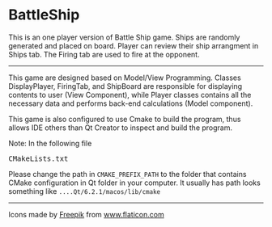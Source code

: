 # BattleShip
<p>This is an one player version of Battle Ship game. 
Ships are randomly generated and placed on board. Player can review their ship arrangment in Ships tab.
The Firing tab are used to fire at the opponent.</p>
<hr>
<p>This game are designed based on Model/View Programming. 
Classes DisplayPlayer, FiringTab, and ShipBoard are responsible for displaying contents to user (View Component), 
while Player classes contains all the necessary data and performs back-end calculations (Model component). 
<p>This game is also configured to use Cmake to build the program, thus allows IDE others than Qt Creator to inspect and build the program.</p>
<p>Note: In the following file <pre>CMakeLists.txt</pre> Please change the path in <code>CMAKE_PREFIX_PATH</code> to the folder that contains CMake configuration in Qt folder in your computer.
It usually has path looks something like <code>....Qt/6.2.1/macos/lib/cmake</code></p>
<hr>
<div>Icons made by <a href="https://www.freepik.com" title="Freepik">Freepik</a> from <a href="https://www.flaticon.com/" title="Flaticon">www.flaticon.com</a></div>
